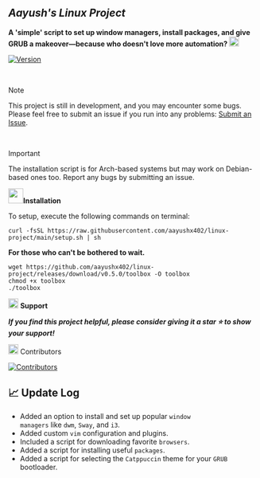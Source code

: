 ## *Aayush's Linux Project*  

<strong>A 'simple' script to set up window managers, install packages, and give GRUB a makeover—because who doesn't love more automation? <img src='https://user-images.githubusercontent.com/74038190/216122041-518ac897-8d92-4c6b-9b3f-ca01dcaf38ee.png' width="20"></strong>

[![Version](https://img.shields.io/github/v/release/aayushx402/linux-project?color=%230567ff&label=Latest%20Release&style=for-the-badge)](https://github.com/aayushx402/linux-project/releases/latest)

<br>

> [!Note]
> This project is still in development, and you may encounter some bugs. Please feel free to submit an issue if you run into any problems: [Submit an Issue](https://github.com/aayushx402/linux-project/issues).

<br>

> [!IMPORTANT]
> The installation script is for Arch-based systems but may work on Debian-based ones too. Report any bugs by submitting an issue.

<img src='https://github.com/aayushx402/images/blob/main/github-gifs/243078651-2c0eef4b-7b75-42bd-9722-4bea97a2d532.gif' width="30">**Installation**

To setup, execute the following commands on terminal:

```shell
curl -fsSL https://raw.githubusercontent.com/aayushx402/linux-project/main/setup.sh | sh
```

<p><strong>For those who can't be bothered to wait.</strong></p>

```shell
wget https://github.com/aayushx402/linux-project/releases/download/v0.5.0/toolbox -O toolbox
chmod +x toolbox
./toolbox
```

<img src='https://user-images.githubusercontent.com/74038190/216122069-5b8169d7-1d8e-4a13-b245-a8e4176c99f8.png' width="20"> **Support**

<strong>*If you find this project helpful, please consider giving it a star ⭐ to show your support!* </strong>

<img src='https://user-images.githubusercontent.com/74038190/216120981-b9507c36-0e04-4469-8e27-c99271b45ba5.png' width="20"> Contributors

[![Contributors](https://contrib.rocks/image?repo=aayushx402/linux-project)](https://github.com/aayushx402/linux-project/graphs/contributors)

## 📈 Update Log
- Added an option to install and set up popular <code>window managers</code> like <code>dwm</code>, <code>Sway</code>, and <code>i3</code>.
- Added custom <code>vim</code> configuration and plugins.
- Included a script for downloading favorite <code>browsers</code>.
- Added a script for installing useful <code>packages</code>.
- Added a script for selecting the <code>Catppuccin</code> theme for your <code>GRUB</code> bootloader.






